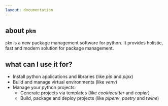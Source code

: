 ```yaml
---
layout: documentation
---
```





## about `pkm`

`pkm` is a new package management software for python. It provides holistic, fast and modern solution for package
management.

## what can I use it for?

- Install python applications and libraries (like <i>pip</i> and <i>pipx</i>)
- Build and manage virtual environments (like <i>venv</i>)
- Manage your python projects:
    * Generate projects via templates (like <i>cookiecutter</i> and <i>copier</i>)
    * Build, package and deploy projects (like <i>pipenv</i>, <i>poetry</i> and <i>twine</i>)

    
 